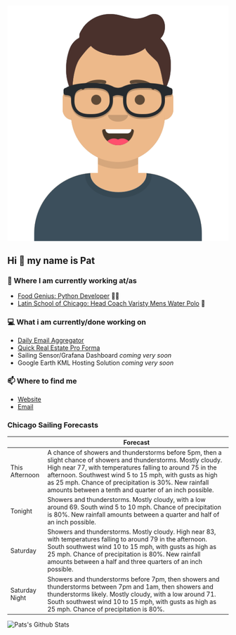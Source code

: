 [![Social banner for p-j-falconer](https://raw.githubusercontent.com/P-J-FALCONER/P-J-FALCONER/master/assets/avataaars.svg)](https://patfalconer.com/)
## Hi :wave: my name is Pat

### 💼 Where I am currently working at/as
- [Food Genius: Python Developer](https://getfoodgenius.com/) 🍔🐍
- [Latin School of Chicago: Head Coach Varisty Mens Water Polo](https://www.latinschool.org/) 🤽


### 💻 What i am currently/done working on
 - [Daily Email Aggregator](https://github.com/P-J-FALCONER/dott_daily_mail)
 - [Quick Real Estate Pro Forma](https://github.com/P-J-FALCONER/henry)
 - Sailing Sensor/Grafana Dashboard *coming very soon*
 - Google Earth KML Hosting Solution *coming very soon*

### 📫 Where to find me
 - [Website](https://patfalconer.com/)
 - [Email](mailto:patrick.j.falconer@gmail.com)


### Chicago Sailing Forecasts
|   | Forecast  |
|---|---|
| This Afternoon | A chance of showers and thunderstorms before 5pm, then a slight chance of showers and thunderstorms. Mostly cloudy. High near 77, with temperatures falling to around 75 in the afternoon. Southwest wind 5 to 15 mph, with gusts as high as 25 mph. Chance of precipitation is 30%. New rainfall amounts between a tenth and quarter of an inch possible. |
| Tonight | Showers and thunderstorms. Mostly cloudy, with a low around 69. South wind 5 to 10 mph. Chance of precipitation is 80%. New rainfall amounts between a quarter and half of an inch possible. |
| Saturday | Showers and thunderstorms. Mostly cloudy. High near 83, with temperatures falling to around 79 in the afternoon. South southwest wind 10 to 15 mph, with gusts as high as 25 mph. Chance of precipitation is 80%. New rainfall amounts between a half and three quarters of an inch possible. |
| Saturday Night | Showers and thunderstorms before 7pm, then showers and thunderstorms between 7pm and 1am, then showers and thunderstorms likely. Mostly cloudy, with a low around 71. South southwest wind 10 to 15 mph, with gusts as high as 25 mph. Chance of precipitation is 80%. |

![Pats's Github Stats](https://github-readme-stats.vercel.app/api?username=p-j-falconer&show_icons=true&theme=radical)
